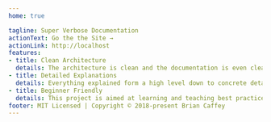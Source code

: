 ```yaml
---
home: true

tagline: Super Verbose Documentation
actionText: Go the the Site →
actionLink: http://localhost
features:
- title: Clean Architecture
  details: The architecture is clean and the documentation is even cleaner.
- title: Detailed Explanations
  details: Everything explained form a high level down to concrete details. The how and then why.
- title: Beginner Friendly
  details: This project is aimed at learning and teaching best practices.
footer: MIT Licensed | Copyright © 2018-present Brian Caffey
---
```

